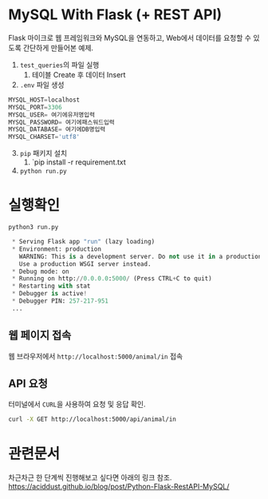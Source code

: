 # MySQL With Flask (+ REST API)

Flask 마이크로 웹 프레임워크와 MySQL을 연동하고, Web에서 데이터를 요청할 수 있도록 간단하게 만들어본 예제.  

1. `test_queries`의 파일 실행
   1. 테이블 Create 후 데이터 Insert
2. `.env` 파일 생성

```js
MYSQL_HOST=localhost
MYSQL_PORT=3306
MYSQL_USER= 여기에유저명입력
MYSQL_PASSWORD= 여기에패스워드입력
MYSQL_DATABASE= 여기에DB명입력
MYSQL_CHARSET='utf8'
```

3. `pip` 패키지 설치
   1. `pip install -r requirement.txt
4. `python run.py`

# 실행확인
```python
python3 run.py

 * Serving Flask app "run" (lazy loading)
 * Environment: production
   WARNING: This is a development server. Do not use it in a production deployment.
   Use a production WSGI server instead.
 * Debug mode: on
 * Running on http://0.0.0.0:5000/ (Press CTRL+C to quit)
 * Restarting with stat
 * Debugger is active!
 * Debugger PIN: 257-217-951
 ...
```

## 웹 페이지 접속

웹 브라우저에서 `http://localhost:5000/animal/in` 접속  

## API 요청

터미널에서 `CURL`을 사용하여 요청 및 응답 확인.  

```bash
curl -X GET http://localhost:5000/api/animal/in
```

# 관련문서
차근차근 한 단계씩 진행해보고 싶다면 아래의 링크 참조.  
https://aciddust.github.io/blog/post/Python-Flask-RestAPI-MySQL/  

